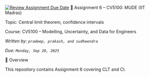 [![Review Assignment Due Date](https://classroom.github.com/assets/deadline-readme-button-22041afd0340ce965d47ae6ef1cefeee28c7c493a6346c4f15d667ab976d596c.svg)](https://classroom.github.com/a/jiasWX1f)
📘 Assignment 6 – CV5100: MUDE (IIT Madras)

Topic: Central limit theorem, confidence intervals

Course: CV5100 – Modelling, Uncertainty, and Data for Engineers


*Written by: `pradeep, prakash, and sudheendra`*

*Due: `Monday, Sep 28, 2025`*

🚀 Overview

This repository contains Assignment 6 covering CLT and CI.  






